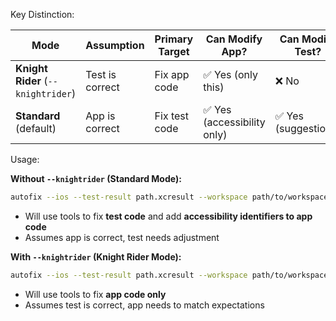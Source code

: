 Key Distinction:

| Mode | Assumption | Primary Target | Can Modify App? | Can Modify Test? |
|------|------------|----------------|-----------------|------------------|
| **Knight Rider** (`--knightrider`) | Test is correct | Fix app code | ✅ Yes (only this) | ❌ No |
| **Standard** (default) | App is correct | Fix test code | ✅ Yes (accessibility only) | ✅ Yes (suggestions) |

Usage:

**Without `--knightrider` (Standard Mode):**
```bash
autofix --ios --test-result path.xcresult --workspace path/to/workspace
```
- Will use tools to fix **test code** and add **accessibility identifiers to app code**
- Assumes app is correct, test needs adjustment

**With `--knightrider` (Knight Rider Mode):**
```bash
autofix --ios --test-result path.xcresult --workspace path/to/workspace --knightrider
```
- Will use tools to fix **app code only**
- Assumes test is correct, app needs to match expectations
